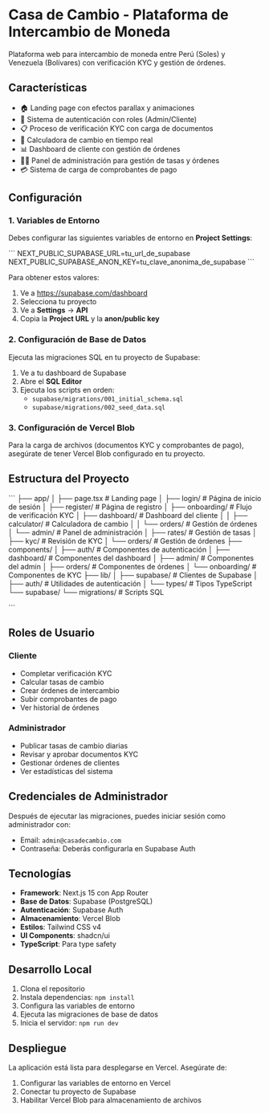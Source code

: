 # Casa de Cambio - Plataforma de Intercambio de Moneda

Plataforma web para intercambio de moneda entre Perú (Soles) y Venezuela (Bolívares) con verificación KYC y gestión de órdenes.

## Características

- 🏠 Landing page con efectos parallax y animaciones
- 🔐 Sistema de autenticación con roles (Admin/Cliente)
- 📋 Proceso de verificación KYC con carga de documentos
- 💱 Calculadora de cambio en tiempo real
- 📊 Dashboard de cliente con gestión de órdenes
- 👨‍💼 Panel de administración para gestión de tasas y órdenes
- 💳 Sistema de carga de comprobantes de pago

## Configuración

### 1. Variables de Entorno

Debes configurar las siguientes variables de entorno en **Project Settings**:

\`\`\`
NEXT_PUBLIC_SUPABASE_URL=tu_url_de_supabase
NEXT_PUBLIC_SUPABASE_ANON_KEY=tu_clave_anonima_de_supabase
\`\`\`

Para obtener estos valores:
1. Ve a https://supabase.com/dashboard
2. Selecciona tu proyecto
3. Ve a **Settings** → **API**
4. Copia la **Project URL** y la **anon/public key**

### 2. Configuración de Base de Datos

Ejecuta las migraciones SQL en tu proyecto de Supabase:

1. Ve a tu dashboard de Supabase
2. Abre el **SQL Editor**
3. Ejecuta los scripts en orden:
   - `supabase/migrations/001_initial_schema.sql`
   - `supabase/migrations/002_seed_data.sql`

### 3. Configuración de Vercel Blob

Para la carga de archivos (documentos KYC y comprobantes de pago), asegúrate de tener Vercel Blob configurado en tu proyecto.

## Estructura del Proyecto

\`\`\`
├── app/
│   ├── page.tsx                 # Landing page
│   ├── login/                   # Página de inicio de sesión
│   ├── register/                # Página de registro
│   ├── onboarding/              # Flujo de verificación KYC
│   ├── dashboard/               # Dashboard del cliente
│   │   ├── calculator/          # Calculadora de cambio
│   │   └── orders/              # Gestión de órdenes
│   └── admin/                   # Panel de administración
│       ├── rates/               # Gestión de tasas
│       ├── kyc/                 # Revisión de KYC
│       └── orders/              # Gestión de órdenes
├── components/
│   ├── auth/                    # Componentes de autenticación
│   ├── dashboard/               # Componentes del dashboard
│   ├── admin/                   # Componentes del admin
│   ├── orders/                  # Componentes de órdenes
│   └── onboarding/              # Componentes de KYC
├── lib/
│   ├── supabase/                # Clientes de Supabase
│   ├── auth/                    # Utilidades de autenticación
│   └── types/                   # Tipos TypeScript
└── supabase/
    └── migrations/              # Scripts SQL

\`\`\`

## Roles de Usuario

### Cliente
- Completar verificación KYC
- Calcular tasas de cambio
- Crear órdenes de intercambio
- Subir comprobantes de pago
- Ver historial de órdenes

### Administrador
- Publicar tasas de cambio diarias
- Revisar y aprobar documentos KYC
- Gestionar órdenes de clientes
- Ver estadísticas del sistema

## Credenciales de Administrador

Después de ejecutar las migraciones, puedes iniciar sesión como administrador con:
- Email: `admin@casadecambio.com`
- Contraseña: Deberás configurarla en Supabase Auth

## Tecnologías

- **Framework**: Next.js 15 con App Router
- **Base de Datos**: Supabase (PostgreSQL)
- **Autenticación**: Supabase Auth
- **Almacenamiento**: Vercel Blob
- **Estilos**: Tailwind CSS v4
- **UI Components**: shadcn/ui
- **TypeScript**: Para type safety

## Desarrollo Local

1. Clona el repositorio
2. Instala dependencias: `npm install`
3. Configura las variables de entorno
4. Ejecuta las migraciones de base de datos
5. Inicia el servidor: `npm run dev`

## Despliegue

La aplicación está lista para desplegarse en Vercel. Asegúrate de:
1. Configurar las variables de entorno en Vercel
2. Conectar tu proyecto de Supabase
3. Habilitar Vercel Blob para almacenamiento de archivos
